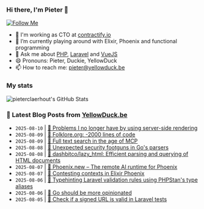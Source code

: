 ### Hi there, I'm Pieter 👋  
[![Follow Me](https://img.shields.io/github/followers/pieterclaerhout?label=Follow&style=social)](https://github.com/pieterclaerhout)

- 🏢 I'm working as CTO at [contractify.io](https://contractify.io)
- 🌱 I’m currently playing around with Elixir, Phoenix and functional programming
- 💬 Ask me about [PHP](https://php.net), [Laravel](http://laravel.com) and [VueJS](https://vuejs.org)
- 😄 Pronouns: Pieter, Duckie, YellowDuck
- 📫 How to reach me: pieter@yellowduck.be

### My stats

![pieterclaerhout's GitHub Stats](https://github-readme-stats.vercel.app/api?username=pieterclaerhout&show_icons=true&count_private=true&line_height=40)

### 📩 Latest Blog Posts from [YellowDuck.be](https://www.yellowduck.be/)
<!-- BLOG-POST-LIST:START -->
- `2025-08-10` | [🔗 Problems I no longer have by using server-side rendering](https://www.yellowduck.be/posts/problems-i-no-longer-have-by-using-server-side-rendering)  
- `2025-08-09` | [🔗 Folklore.org: -2000 lines of code](https://www.yellowduck.be/posts/folklore-org-2000-lines-of-code)  
- `2025-08-09` | [🔗 Full text search in the age of MCP](https://www.yellowduck.be/posts/full-text-search-in-the-age-of-mcp)  
- `2025-08-08` | [🔗 Unexpected security footguns in Go&#39;s parsers](https://www.yellowduck.be/posts/unexpected-security-footguns-in-gos-parsers)  
- `2025-08-08` | [🔗 dashbitco/lazy_html: Efficient parsing and querying of HTML documents](https://www.yellowduck.be/posts/github-dashbitco-lazy-html-efficient-parsing-and-querying-of-html-documents)  
- `2025-08-07` | [🔗 Phoenix.new – The remote AI runtime for Phoenix](https://www.yellowduck.be/posts/phoenix-new-the-remote-ai-runtime-for-phoenix)  
- `2025-08-07` | [🔗 Contesting contexts in Elixir Phoenix](https://www.yellowduck.be/posts/contesting-contexts-in-elixir-phoenix)  
- `2025-08-06` | [🔗 Typehinting Laravel validation rules using PHPStan&#39;s type aliases](https://www.yellowduck.be/posts/typehinting-laravel-validation-rules-using-phpstans-type-aliases)  
- `2025-08-06` | [🔗 Go should be more opinionated](https://www.yellowduck.be/posts/go-should-be-more-opinionated)  
- `2025-08-05` | [🔗 Check if a signed URL is valid in Laravel tests](https://www.yellowduck.be/posts/check-if-a-signed-url-is-valid-in-laravel-tests)  

<!-- BLOG-POST-LIST:END -->
